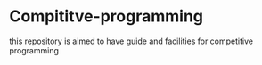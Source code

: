 # Compititve-programming
this repository is aimed to have guide and facilities for competitive programming 
